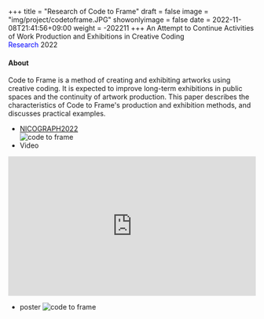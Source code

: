+++
title = "Research of Code to Frame"
draft = false
image = "img/project/codetoframe.JPG"
showonlyimage = false
date = 2022-11-08T21:41:56+09:00
weight = -202211
+++
An Attempt to Continue Activities of Work Production and Exhibitions in Creative Coding  
<span style="color: blue; ">Research</span> 2022
<!--more-->

#### About
Code to Frame is a method of creating and exhibiting artworks using creative coding. It is expected to improve long-term exhibitions in public spaces and the continuity of artwork production. This paper describes the characteristics of Code to Frame's production and exhibition methods, and discusses practical examples.


- <a href="https://art-science.org/nicograph/nico2022/program.html" target="_blank">NICOGRAPH2022</a>  
![code to frame](../../img/project/codetoframe.JPG)
- Video
<div style="padding:56.25% 0 0 0;position:relative;"><iframe src="https://player.vimeo.com/video/768603623?h=f5f3a0aa8e&amp;badge=0&amp;autopause=0&amp;player_id=0&amp;app_id=58479" frameborder="0" allow="autoplay; fullscreen; picture-in-picture" allowfullscreen style="position:absolute;top:0;left:0;width:100%;height:100%;" title="Code to Frame"></iframe></div><script src="https://player.vimeo.com/api/player.js"></script>

<p>

- poster
![code to frame](../../img/project/c2f_poster.jpg)
